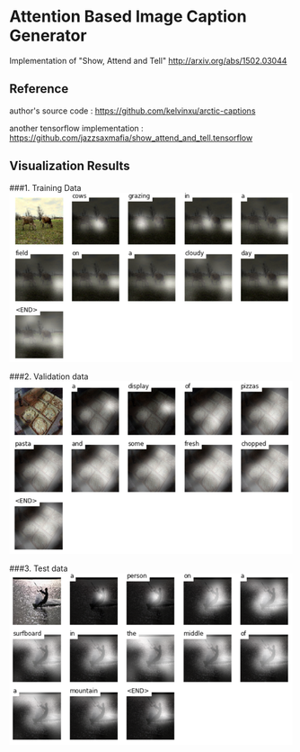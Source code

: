 # Attention Based Image Caption Generator
Implementation of "Show, Attend and Tell" http://arxiv.org/abs/1502.03044

## Reference
author's source code : https://github.com/kelvinxu/arctic-captions

another tensorflow implementation : https://github.com/jazzsaxmafia/show_attend_and_tell.tensorflow


## Visualization Results
###1. Training Data
![alt text](train.jpg "train image")

###2. Validation data
![alt text](val.jpg "val image")

###3. Test data
![alt text](test.jpg "test image")

